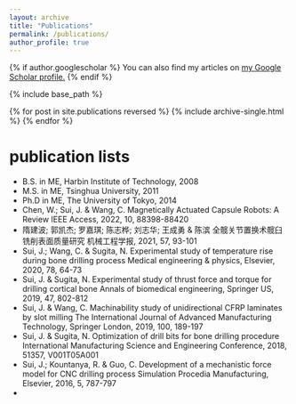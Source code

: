 ```yaml
---
layout: archive
title: "Publications"
permalink: /publications/
author_profile: true
---
```


{% if author.googlescholar %}
  You can also find my articles on <u><a href="{{author.googlescholar}}">my Google Scholar profile</a>.</u>
{% endif %}

{% include base_path %}

{% for post in site.publications reversed %}
  {% include archive-single.html %}
{% endfor %}

publication lists
======
* B.S. in ME, Harbin Institute of Technology, 2008
* M.S. in ME, Tsinghua University, 2011
* Ph.D in ME, The University of Tokyo, 2014
* Chen, W.; Sui, J. & Wang, C. Magnetically Actuated Capsule Robots: A Review IEEE Access, 2022, 10, 88398-88420
* 隋建波; 郭凯杰; 罗嘉琪; 陈志桦; 刘志华; 王成勇 & 陈滨 全髋关节置换术髋臼铣削表面质量研究 机械工程学报, 2021, 57, 93-101
* Sui, J.; Wang, C. & Sugita, N. Experimental study of temperature rise during bone drilling process Medical engineering & physics, Elsevier, 2020, 78, 64-73
* Sui, J. & Sugita, N. Experimental study of thrust force and torque for drilling cortical bone Annals of biomedical engineering, Springer US, 2019, 47, 802-812
* Sui, J. & Wang, C. Machinability study of unidirectional CFRP laminates by slot milling The International Journal of Advanced Manufacturing Technology, Springer London, 2019, 100, 189-197
* Sui, J. & Sugita, N. Optimization of drill bits for bone drilling procedure International Manufacturing Science and Engineering Conference, 2018, 51357, V001T05A001
* Sui, J.; Kountanya, R. & Guo, C. Development of a mechanistic force model for CNC drilling process Simulation Procedia Manufacturing, Elsevier, 2016, 5, 787-797
* <!--- **B.** Second option with bold. --->
